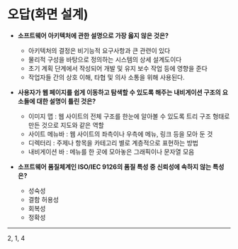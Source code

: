 # 오답(화면 설계)

- **소프트웨어 아키텍처에 관한 설명으로 가장 옳지 않은 것은?**
  - 아키텍처의 결정은 비기능적 요구사항과 큰 관련이 있다
  - 물리적 구성을 바탕으로 정의하는 시스템의 상세 설계도이다
  - 초기 계획 단계에서 작성되어 개발 및 유지 보수 작업 등에 영향을 준다
  - 작업자들 간의 상호 이해, 타협 및 의사 소통을 위해 사용된다.



- **사용자가 웹 페이지를 쉽게 이동하고 탐색할 수 있도록 해주는 내비게이션 구조의 요소들에 대한 설명이 틀린 것은?**
  - 이미지 맵 : 웹 사이트의 전체 구조를 한눈에 알아볼 수 있도록 트리 구조 형태로 만든 것으로 지도와 같은 역할
  - 사이트 메뉴바 : 웹 사이트의 좌측이나 우측에 메뉴, 링크 등을 모아 둔 것
  - 디렉터리 : 주제나 항목을 카테고리 별로 계층적으로 표현하는 방법
  - 내비게이션 바 : 메뉴를 한 곳에 모아놓은 그래픽이나 문자열 모음



- **소프트웨어 품질체계인 ISO/IEC 9126의 품질 특성 중 신뢰성에 속하지 않는 특성은?**

  - 성숙성
  - 결함 허용성
  - 회복성
  - 정확성

  

























--------

2, 1, 4